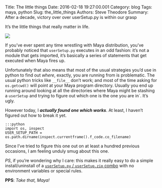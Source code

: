 Title: The little things
Date: 2016-02-18 19:27:00.001
Category: blog
Tags: maya, python 
Slug: the_little_things
Authors: Steve Theodore
Summary: After a decade, victory over over userSetup.py is within our grasp

It’s the little things that really matter in life.  


[![](http://www.tshirtbordello.com/images/rule-32-enjoy-little-things-s3.jpg)](http://www.tshirtbordello.com/images/rule-32-enjoy-little-things-s3.jpg)

  
If you’ve ever spent any time wrestling with Maya distribution, you’ve probably noticed that `userSetup.py` executes in an odd fashion: it’s not a module that gets imported, it’s basically a series of statements that get executed when Maya fires up. 

Unfortunately that also means that most of the usual strategies you’d use in python to find out _where_, exactly, you are running from is problematic. The usual python tricks like `__file__` don’t work; and most of the time asking for `os.getcwd()` will point at your Maya program directory. Usually you end up running around looking at all the directories where Maya might be stashing a `userSetup` and trying to figure out which one is the one you are in`. It’s ugly.  

However today, I _**actually found one which works**_. At least, I haven’t figured out how to break it yet.  

    :::python    
    import os, inspect  
    USER_SETUP_PATH = os.path.dirname(inspect.currentframe().f_code.co_filename)  
    

Since I’ve tried to figure this one out on at least a hundred previous occasions, I am feeling unduly smug about this one.   

*PS*, if you’re wondering why I care: this makes it really easy to do a simple install/uninstall of a [`userSetup.py` / `userSetup.zip` combo](egg-man.html) with no environment variables or special rules.   

**PPS**: _Take that, Maya!_

